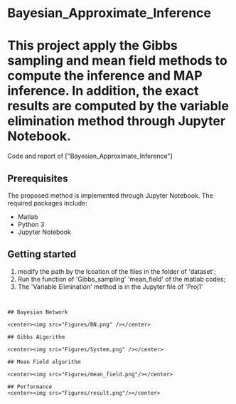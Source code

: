 # Bayesian_Approximate_Inference
This project apply the Gibbs sampling and mean field methods to compute the inference and MAP inference. In addition, the exact results are 
computed by the variable elimination method through Jupyter Notebook.
==============================================================================
Code and report of ["Bayesian_Approximate_Inference"] 

## Prerequisites
The proposed method is implemented through Jupyter Notebook. The required packages include:
- Matlab
- Python 3
- Jupyter Notebook

## Getting started
1) modify the path  by the lcoation of the files in the folder of 'dataset';
2) Run the function of 'Gibbs_sampling' 'mean_field' of the matlab codes;
3) The 'Variable Elimination' method is in the Jupyter file of 'Proj1'
```
 

## Bayesian Network

<center><img src="Figures/BN.png" /></center> 

## Gibbs ALgorithm

<center><img src="Figures/System.png" /></center>

## Mean Field algorithm

<center><img src="Figures/mean_field.png"/></center>

## Performance  
<center><img src="Figures/result.png"/></center>

